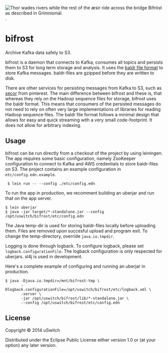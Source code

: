 ![Thor wades rivers while the rest of the æsir ride across the bridge Bifröst as described in Grímnismál.](http://upload.wikimedia.org/wikipedia/commons/thumb/b/bc/Thor_wades_while_the_%C3%A6sir_ride_by_Fr%C3%B8lich.jpg/559px-Thor_wades_while_the_%C3%A6sir_ride_by_Fr%C3%B8lich.jpg).

# bifrost

Archive Kafka data safely to S3.

bifrost is a daemon that connects to Kafka, consumes all topics and
persists them to S3 for long term storage and analysis. It uses the
[baldr file format](https://github.com/uswitch/baldr) to store Kafka
messages. baldr-files are gzipped before they are written to disk.

There are other services for persisting messages from Kafka to S3, such
as [secor](https://github.com/pinterest/secor) from pinterest. The main
difference between bifrost and these is, that whereas they rely on the
Hadoop sequence files for storage, bifrost uses the baldr format. This
means that consumers of the persisted messages do not need to rely on
often very large implementations of libraries for reading Hadoop
sequence files. The baldr file format follows a minimal design that
allows for easy and quick streaming with a very small code-footprint. It
does not allow for arbitrary indexing.

## Usage

bifrost can be run directly from a checkout of the project by using
leiningen. The app requires some basic configuration, namely ZooKeeper
configuration to connect to Kafka and AWS credentials to store
baldr-files on S3. The project contains an example configuration in
`etc/config.edn.example`.

     $ lein run -- --config ./etc/config.edn

To run the app in production, we recomment building an uberjar and run
that on the app server.

    $ lein uberjar
    $ java -jar target/*-standalone.jar --config /opt/uswitch/bifrost/etc/config.edn

The Java temp-dir is used for storing baldr-files locally before
uploading them. Files are removed upon succesful upload and program
exit. To change the temp-directory, override `java.io.tmpdir`.

Logging is done through logback. To configure logback, please set
`logback.configurationFile`. The logback configuration is only respected
for uberjars. sl4j is used in development.

Here's a complete example of configuring and running an uberjar in
production.

    $ java -Djava.io.tmpdir=/mnt/bifrost-tmp \
           -Dlogback.configurationFile=/opt/uswitch/bifrost/etc/logback.xml \
           -server \
           -jar /opt/uswitch/bifrost/lib/*-standalone.jar \
           --config /opt/uswitch/bifrost/etc/config.edn

## License

Copyright © 2014 uSwitch

Distributed under the Eclipse Public License either version 1.0 or (at
your option) any later version.
